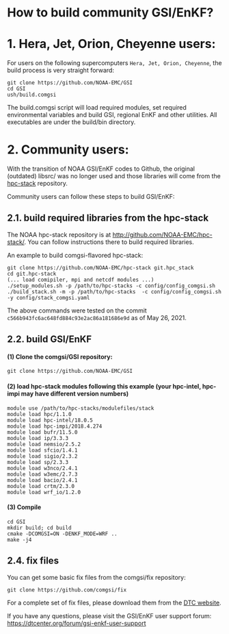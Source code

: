 # How to build community GSI/EnKF?

# 1. Hera, Jet, Orion, Cheyenne users:
For users on the following supercomputers `Hera, Jet, Orion, Cheyenne`, the build process is very straight forward:
```
git clone https://github.com/NOAA-EMC/GSI
cd GSI
ush/build.comgsi
```
The build.comgsi script will load required modules, set required environmental variables and build GSI, regional EnKF and other utilities. All executables are under the build/bin directory.

# 2. Community users:

With the transition of NOAA GSI/EnKF codes to Github, the original (outdated) libsrc/ was no longer used and those libraries will come from the [hpc-stack](http://github.com/NOAA-EMC/hpc-stack/) repository.

Community users can follow these steps to build GSI/EnKF:

## 2.1. build required libraries from the hpc-stack

The NOAA hpc-stack repository is at http://github.com/NOAA-EMC/hpc-stack/. You can follow instructions there to build required libraries.

An example to build comgsi-flavored hpc-stack:
```
git clone https://github.com/NOAA-EMC/hpc-stack git.hpc_stack
cd git.hpc-stack
(... load comipiler, mpi and netcdf modules ...)
./setup_modules.sh -p /path/to/hpc-stacks -c config/config_comgsi.sh
./build_stack.sh -m -p /path/to/hpc-stacks  -c config/config_comgsi.sh -y config/stack_comgsi.yaml
```

The above commands were tested on the commit `c566b943fc6ac648fd884c93e2ac86a181686e9d` as of May 26, 2021.

## 2.2. build GSI/EnKF

#### (1) Clone the comgsi/GSI repository:
```
git clone https://github.com/NOAA-EMC/GSI
```

#### (2) load hpc-stack modules following this example (your hpc-intel, hpc-impi may have different version numbers)
```
module use /path/to/hpc-stacks/modulefiles/stack
module load hpc/1.1.0
module load hpc-intel/18.0.5
module load hpc-impi/2018.4.274
module load bufr/11.5.0
module load ip/3.3.3
module load nemsio/2.5.2
module load sfcio/1.4.1
module load sigio/2.3.2
module load sp/2.3.3
module load w3nco/2.4.1
module load w3emc/2.7.3
module load bacio/2.4.1
module load crtm/2.3.0
module load wrf_io/1.2.0
```

#### (3) Compile
```
cd GSI
mkdir build; cd build
cmake -DCOMGSI=ON -DENKF_MODE=WRF ..
make -j4
```

## 2.4. fix files
You can get some basic fix files from the comgsi/fix repository:
```
git clone https://github.com/comgsi/fix
```
For a complete set of fix files, please download them from the [DTC website](https://dtcenter.org/community-code/gridpoint-statistical-interpolation-gsi/download). 

If you have any questions, please visit the GSI/EnKF user support forum: https://dtcenter.org/forum/gsi-enkf-user-support
